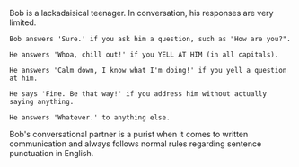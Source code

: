 Bob is a lackadaisical teenager. In conversation, his responses are very limited.

```
Bob answers 'Sure.' if you ask him a question, such as "How are you?".

He answers 'Whoa, chill out!' if you YELL AT HIM (in all capitals).

He answers 'Calm down, I know what I'm doing!' if you yell a question at him.

He says 'Fine. Be that way!' if you address him without actually saying anything.

He answers 'Whatever.' to anything else.
```
Bob's conversational partner is a purist when it comes to written communication and always follows normal rules regarding sentence punctuation in English.